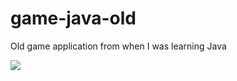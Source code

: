 # game-java-old
Old game application from when I was learning Java

<img src="https://res.cloudinary.com/davmivgjv/image/upload/v1663785295/apps_screenshots/primer-juego_hbcsrp.png"></img>
